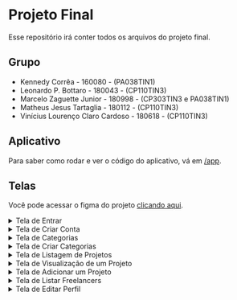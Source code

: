 # Projeto Final

Esse repositório irá conter todos os arquivos do projeto final.

## Grupo

- Kennedy Corrêa - 160080 - (PA038TIN1)
- Leonardo P. Bottaro - 180043 - (CP110TIN3)
- Marcelo Zaguette Junior - 180998 - (CP303TIN3 e PA038TIN1)
- Matheus Jesus Tartaglia - 180112 - (CP110TIN3)
- Vinícius Lourenço Claro Cardoso - 180618 - (CP110TIN3)

## Aplicativo

Para saber como rodar e ver o código do aplicativo, vá em [/app](./app).

## Telas

Você pode acessar o figma do projeto [clicando aqui](https://www.figma.com/file/0OImYkLWZf3ugts9ERaad4/Freelance-App).

<details>
  <summary>Tela de Entrar</summary>
  <img width="300px" src=".github/entrar.png" alt="A tela de entrar">
</details>

<details>
  <summary>Tela de Criar Conta</summary>
  <img width="300px" src=".github/criar_conta.png" alt="A tela de criar conta">
</details>

<details>
  <summary>Tela de Categorias</summary>
  <img width="300px" src=".github/categorias.png" alt="A tela de listar categorias">
</details>

<details>
  <summary>Tela de Criar Categorias</summary>
  <img width="300px" src=".github/criar_categoria.png" alt="A tela de criar categorias">
</details>

<details>
  <summary>Tela de Listagem de Projetos</summary>
  <p>Ainda estamos trabalhando nela.</p>
</details>

<details>
  <summary>Tela de Visualização de um Projeto</summary>
  <p>Ainda estamos trabalhando nela.</p>
</details>

<details>
  <summary>Tela de Adicionar um Projeto</summary>
  <p>Ainda estamos trabalhando nela.</p>
</details>

<details>
  <summary>Tela de Listar Freelancers</summary>
  <p>Ainda estamos trabalhando nela.</p>
</details>

<details>
  <summary>Tela de Editar Perfil</summary>
  <p>Ainda estamos trabalhando nela.</p>
</details>
